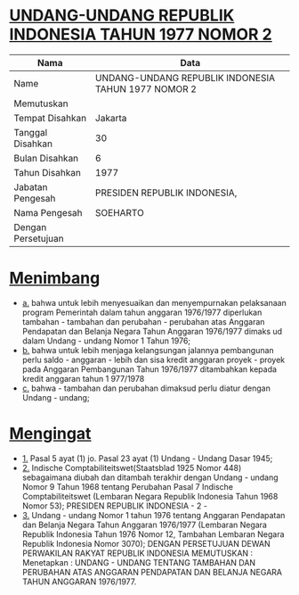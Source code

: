 # [UNDANG-UNDANG REPUBLIK INDONESIA TAHUN 1977 NOMOR 2](http://example.org/legal/document/uu/1977/2)

| Nama | Data |
| ------ | ----- |
|Name|UNDANG-UNDANG REPUBLIK INDONESIA TAHUN 1977 NOMOR 2|
|Memutuskan||
|Tempat Disahkan|Jakarta|
|Tanggal Disahkan|30|
|Bulan Disahkan|6|
|Tahun Disahkan|1977|
|Jabatan Pengesah|PRESIDEN REPUBLIK INDONESIA,|
|Nama Pengesah|SOEHARTO|
|Dengan Persetujuan||
# [Menimbang](http://example.org/legal/document/uu/1977/2/menimbang)

* [a.](http://example.org/legal/document/uu/1977/2/menimbang/point/a) bahwa untuk lebih menyesuaikan dan menyempurnakan pelaksanaan program Pemerintah dalam tahun anggaran 1976/1977 diperlukan tambahan - tambahan dan perubahan - perubahan atas Anggaran Pendapatan dan Belanja Negara Tahun Anggaran 1976/1977 dimaks ud dalam Undang - undang Nomor 1 Tahun 1976;
* [b.](http://example.org/legal/document/uu/1977/2/menimbang/point/b) bahwa untuk lebih menjaga kelangsungan jalannya pembangunan perlu saldo - anggaran - lebih dan sisa kredit anggaran proyek - proyek pada Anggaran Pembangunan Tahun 1976/1977 ditambahkan kepada kredit anggaran tahun 1 977/1978
* [c.](http://example.org/legal/document/uu/1977/2/menimbang/point/c) bahwa - tambahan dan perubahan dimaksud perlu diatur dengan Undang - undang;
# [Mengingat](http://example.org/legal/document/uu/1977/2/mengingat)

* [1.](http://example.org/legal/document/uu/1977/2/mengingat/point/0001) Pasal 5 ayat (1) jo. Pasal 23 ayat (1) Undang - Undang Dasar 1945;
* [2.](http://example.org/legal/document/uu/1977/2/mengingat/point/0002) Indische Comptabiliteitswet(Staatsblad 1925 Nomor 448) sebagaimana diubah dan ditambah terakhir dengan Undang - undang Nomor 9 Tahun 1968 tentang Perubahan Pasal 7 Indische Comptabiliteitswet (Lembaran Negara Republik Indonesia Tahun 1968 Nomor 53); PRESIDEN REPUBLIK INDONESIA - 2 -
* [3.](http://example.org/legal/document/uu/1977/2/mengingat/point/0003) Undang - undang Nomor 1 tahun 1976 tentang Anggaran Pendapatan dan Belanja Negara Tahun Anggaran 1976/1977 (Lembaran Negara Republik Indonesia Tahun 1976 Nomor 12, Tambahan Lembaran Negara Republik Indonesia Nomor 3070); DENGAN PERSETUJUAN DEWAN PERWAKILAN RAKYAT REPUBLIK INDONESIA MEMUTUSKAN : Menetapkan : UNDANG - UNDANG TENTANG TAMBAHAN DAN PERUBAHAN ATAS ANGGARAN PENDAPATAN DAN BELANJA NEGARA TAHUN ANGGARAN 1976/1977.